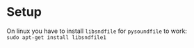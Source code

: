 # Setup
On linux you have to install `libsndfile` for `pysoundfile` to work:  
`sudo apt-get install libsndfile1`
